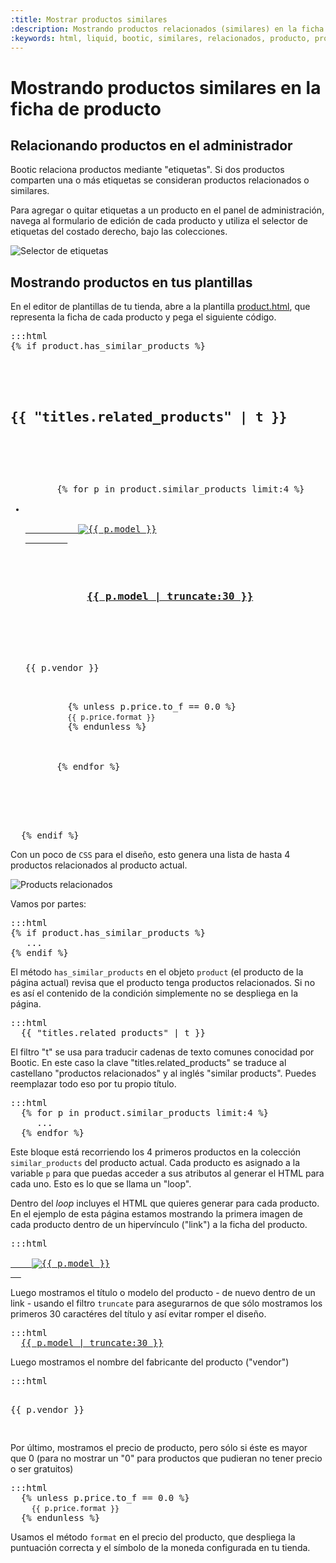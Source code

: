 ```yaml
---
:title: Mostrar productos similares
:description: Mostrando productos relacionados (similares) en la ficha de un producto
:keywords: html, liquid, bootic, similares, relacionados, producto, productos, related_products, has_similar_products, similar_products, price format, thumbnail
---
```

# Mostrando productos similares en la ficha de producto

## Relacionando productos en el administrador

Bootic relaciona productos mediante "etiquetas". Si dos productos comparten una o más etiquetas se consideran productos relacionados o similares.

Para agregar o quitar etiquetas a un producto en el panel de administración, navega al formulario de edición de cada producto y utiliza el selector de etiquetas del costado derecho, bajo las colecciones.

<img src="<%= img('/img/themes/tag-selector.png').url %>" alt="Selector de etiquetas" />

## Mostrando productos en tus plantillas

En el editor de plantillas de tu tienda, abre a la plantilla <a href="/es/themes/product">product.html</a>, que representa la ficha de cada producto y pega el siguiente código.

<pre>:::html
{% if product.has_similar_products %}
  <div id="similares">
    
    <h2 class="titulo">{{ "titles.related_products" | t }}</h2>

    <ul class="collection clearfix">
      {% for p in product.similar_products limit:4 %}
      <li class="item-{{ forloop.index + 1 }} clearfix">
        <a href="{{ p.url }}" title="{{ p.model }}">
          <img src="{{ p.first_image.thumbnail }}" alt="{{ p.model }}" />
        </a>

        <h3 class="product-model">
          <a href="{{ p.url }}" title="{{ p.model }}">{{ p.model | truncate:30 }}</a>
        </h3>
        
        <p class="product-vendor">{{ p.vendor }}</p>
        
        {% unless p.price.to_f == 0.0 %}
        <small class="product-price">{{ p.price.format }}</small>
        {% endunless %}

      </li>
      {% endfor %}
    </ul>

  </div><!-- /similares -->
  {% endif %}
</pre>

Con un poco de <code>CSS</code> para el diseño, esto genera una lista de hasta 4 productos relacionados al producto actual.

<img src="<%= img('/img/themes/similar-products.png').thumb('x200').url %>" alt="Products relacionados" class="framed" />

Vamos por partes:

<pre>:::html
{% if product.has_similar_products %}
   ...
{% endif %}
</pre>

El método <code>has_similar_products</code> en el objeto <code>product</code> (el producto de la página actual) revisa que el producto tenga productos relacionados. Si no es así el contenido de la condición simplemente no se despliega en la página.

<pre>:::html
  {{ "titles.related_products" | t }}
</pre>

El filtro "t" se usa para traducir cadenas de texto comunes conocidad por Bootic. En este caso la clave "titles.related_products" se traduce al castellano "productos relacionados" y al inglés "similar products". Puedes reemplazar todo eso por tu propio título.

<pre>:::html
  {% for p in product.similar_products limit:4 %}
     ...
  {% endfor %}
</pre>

Este bloque está recorriendo los 4 primeros productos en la colección <code>similar_products</code> del producto actual. Cada producto es asignado a la variable <code>p</code> para que puedas acceder a sus atributos al generar el HTML para cada uno. Esto es lo que se llama un "loop".

Dentro del <em>loop</em> incluyes el HTML que quieres generar para cada producto. En el ejemplo de esta página estamos mostrando la primera imagen de cada producto dentro de un hipervínculo ("link") a la ficha del producto.

<pre>:::html
  <a href="{{ p.url }}" title="{{ p.model }}">
    <img src="{{ p.first_image.thumbnail }}" alt="{{ p.model }}" />
  </a>
</pre>

Luego mostramos el título o modelo del producto - de nuevo dentro de un link - usando el filtro <code>truncate</code> para asegurarnos de que sólo mostramos los primeros 30 caractéres del título y así evitar romper el diseño.

<pre>:::html
  <a href="{{ p.url }}" title="{{ p.model }}">{{ p.model | truncate:30 }}</a>
</pre>

Luego mostramos el nombre del fabricante del producto ("vendor")

<pre>:::html
  <p class="product-vendor">{{ p.vendor }}</p>
</pre>

Por último, mostramos el precio de producto, pero sólo si éste es mayor que 0 (para no mostrar un "0" para productos que pudieran no tener precio o ser gratuitos)

<pre>:::html
  {% unless p.price.to_f == 0.0 %}
    <small class="product-price">{{ p.price.format }}</small>
  {% endunless %}
</pre>

Usamos el método <code>format</code> en el precio del producto, que despliega la puntuación correcta y el símbolo de la moneda configurada en tu tienda.
